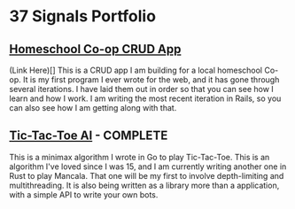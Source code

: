 # 37 Signals Portfolio


## [Homeschool Co-op CRUD App](https://github.com/jackcooperusesvim/Co-op_Project_Summary)
(Link Here)[]
This is a CRUD app I am building for a local homeschool Co-op. It is my first program I ever wrote for the web, and it has gone through several iterations. I have laid them out in order so that you can see how I learn and how I work. I am writing the most recent iteration in Rails, so you can also see how I am getting along with that.

## [Tic-Tac-Toe AI](https://github.com/jackcooperusesvim/tic-tac-toe-AI) - COMPLETE
This is a minimax algorithm I wrote in Go to play Tic-Tac-Toe. This is an algorithm I've loved since I was 15, and I am currently writing another one in Rust to play Mancala. That one will be my first to involve depth-limiting and multithreading. It is also being written as a library more than a application, with a simple API to write your own bots.

